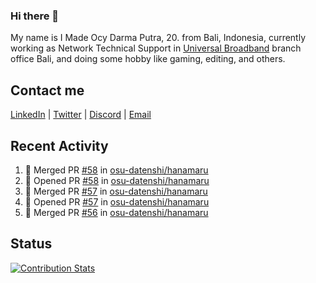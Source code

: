 ### Hi there 👋

My name is I Made Ocy Darma Putra, 20. from Bali, Indonesia, currently working as Network Technical Support in [Universal Broadband](https://universal.net.id) branch office Bali, and doing some hobby like gaming, editing, and others.

## Contact me

[LinkedIn](https://linkedin.com/in/troke) | [Twitter](https://twitter.com/darma_ochi) | [Discord](https://link.troke.id/discord) | <a href="mailto:ochi@troke.id">Email</a> 

## Recent Activity

<!--START_SECTION:activity-->
1. 🎉 Merged PR [#58](https://github.com/osu-datenshi/hanamaru/pull/58) in [osu-datenshi/hanamaru](https://github.com/osu-datenshi/hanamaru)
2. 💪 Opened PR [#58](https://github.com/osu-datenshi/hanamaru/pull/58) in [osu-datenshi/hanamaru](https://github.com/osu-datenshi/hanamaru)
3. 🎉 Merged PR [#57](https://github.com/osu-datenshi/hanamaru/pull/57) in [osu-datenshi/hanamaru](https://github.com/osu-datenshi/hanamaru)
4. 💪 Opened PR [#57](https://github.com/osu-datenshi/hanamaru/pull/57) in [osu-datenshi/hanamaru](https://github.com/osu-datenshi/hanamaru)
5. 🎉 Merged PR [#56](https://github.com/osu-datenshi/hanamaru/pull/56) in [osu-datenshi/hanamaru](https://github.com/osu-datenshi/hanamaru)
<!--END_SECTION:activity-->

## Status

[![Contribution Stats](https://github-contribution-stats.vercel.app/api/?username=troke12)](https://github.com/LordDashMe/github-contribution-stats/)
